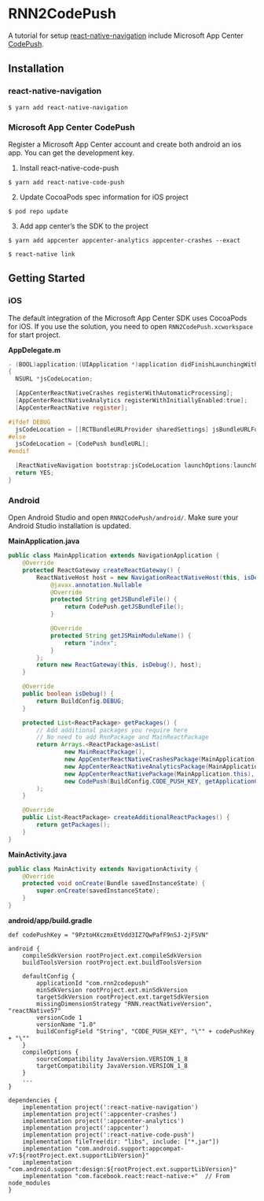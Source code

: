 # RNN2CodePush
A tutorial for setup [react-native-navigation](https://github.com/wix/react-native-navigation) include  Microsoft App Center [CodePush](https://github.com/Microsoft/react-native-code-push).

## Installation
### react-native-navigation
```
$ yarn add react-native-navigation
```

### Microsoft App Center CodePush
Register a Microsoft App Center account and create both android an ios app. You can get the development key.
1. Install react-native-code-push
```
$ yarn add react-native-code-push
```
2. Update CocoaPods spec information for iOS project
```
$ pod repo update
```
3. Add app center’s the SDK to the project
```
$ yarn add appcenter appcenter-analytics appcenter-crashes --exact

$ react-native link
```

## Getting Started
### iOS
The default integration of the Microsoft App Center SDK uses CocoaPods for iOS. If you use the solution, you need to open `RNN2CodePush.xcworkspace` for start project.

**AppDelegate.m**
```objectivec
- (BOOL)application:(UIApplication *)application didFinishLaunchingWithOptions:(NSDictionary *)launchOptions
{
  NSURL *jsCodeLocation;

  [AppCenterReactNativeCrashes registerWithAutomaticProcessing];
  [AppCenterReactNativeAnalytics registerWithInitiallyEnabled:true];
  [AppCenterReactNative register];

#ifdef DEBUG
  jsCodeLocation = [[RCTBundleURLProvider sharedSettings] jsBundleURLForBundleRoot:@"index" fallbackResource:nil];
#else
  jsCodeLocation = [CodePush bundleURL];
#endif

  [ReactNativeNavigation bootstrap:jsCodeLocation launchOptions:launchOptions];
  return YES;
}
```

### Android

Open Android Studio and open `RNN2CodePush/android/`. Make sure your Android Studio installation is updated.

**MainApplication.java**

```java
public class MainApplication extends NavigationApplication {
    @Override
    protected ReactGateway createReactGateway() {
        ReactNativeHost host = new NavigationReactNativeHost(this, isDebug(), createAdditionalReactPackages()) {
            @javax.annotation.Nullable
            @Override
            protected String getJSBundleFile() {
                return CodePush.getJSBundleFile();
            }

            @Override
            protected String getJSMainModuleName() {
                return "index";
            }
        };
        return new ReactGateway(this, isDebug(), host);
    }

    @Override
    public boolean isDebug() {
        return BuildConfig.DEBUG;
    }

    protected List<ReactPackage> getPackages() {
        // Add additional packages you require here
        // No need to add RnnPackage and MainReactPackage
        return Arrays.<ReactPackage>asList(
                new MainReactPackage(),
                new AppCenterReactNativeCrashesPackage(MainApplication.this, getResources().getString(R.string.appCenterCrashes_whenToSendCrashes)),
                new AppCenterReactNativeAnalyticsPackage(MainApplication.this, getResources().getString(R.string.appCenterAnalytics_whenToEnableAnalytics)),
                new AppCenterReactNativePackage(MainApplication.this),
                new CodePush(BuildConfig.CODE_PUSH_KEY, getApplicationContext(), BuildConfig.DEBUG)
        );
    }

    @Override
    public List<ReactPackage> createAdditionalReactPackages() {
        return getPackages();
    }
}
```

**MainActivity.java**

```java
public class MainActivity extends NavigationActivity {
    @Override
    protected void onCreate(Bundle savedInstanceState) {
        super.onCreate(savedInstanceState);
    }
}
```

**android/app/build.gradle**

```
def codePushKey = "9PztoHXczmxEtVdd3IZ7QwPafF9nSJ-2jFSVN"

android {
    compileSdkVersion rootProject.ext.compileSdkVersion
    buildToolsVersion rootProject.ext.buildToolsVersion

    defaultConfig {
        applicationId "com.rnn2codepush"
        minSdkVersion rootProject.ext.minSdkVersion
        targetSdkVersion rootProject.ext.targetSdkVersion
        missingDimensionStrategy "RNN.reactNativeVersion", "reactNative57"
        versionCode 1
        versionName "1.0"
        buildConfigField "String", "CODE_PUSH_KEY", "\"" + codePushKey + "\""
    }
    compileOptions {
        sourceCompatibility JavaVersion.VERSION_1_8
        targetCompatibility JavaVersion.VERSION_1_8
    }
    ...
}

dependencies {
    implementation project(':react-native-navigation')
    implementation project(':appcenter-crashes')
    implementation project(':appcenter-analytics')
    implementation project(':appcenter')
    implementation project(':react-native-code-push')
    implementation fileTree(dir: "libs", include: ["*.jar"])
    implementation "com.android.support:appcompat-v7:${rootProject.ext.supportLibVersion}"
    implementation "com.android.support:design:${rootProject.ext.supportLibVersion}"
    implementation "com.facebook.react:react-native:+"  // From node_modules
}

```
